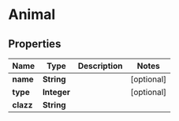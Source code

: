 

# Animal


## Properties

Name | Type | Description | Notes
------------ | ------------- | ------------- | -------------
**name** | **String** |  |  [optional]
**type** | **Integer** |  |  [optional]
**clazz** | **String** |  | 



